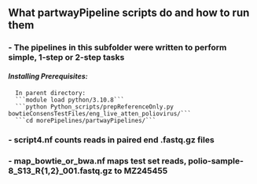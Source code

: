 ## What partwayPipeline scripts do and how to run them
### - The pipelines in this subfolder were written to perform simple, 1-step or 2-step tasks
#### *Installing Prerequisites:*
      In parent directory:
      ```module load python/3.10.8```
      ```python Python_scripts/prepReferenceOnly.py bowtieConsensTestFiles/eng_live_atten_poliovirus/```
      ```cd morePipelines/partwayPipelines/```
### - script4.nf counts reads in paired end .fastq.gz files

### - map_bowtie_or_bwa.nf maps test set reads, polio-sample-8_S13_R{1,2}_001.fastq.gz to MZ245455
